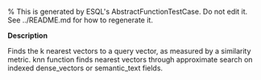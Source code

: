 % This is generated by ESQL's AbstractFunctionTestCase. Do not edit it. See ../README.md for how to regenerate it.

**Description**

Finds the k nearest vectors to a query vector, as measured by a similarity metric. knn function finds nearest vectors through approximate search on indexed dense_vectors or semantic_text fields.

